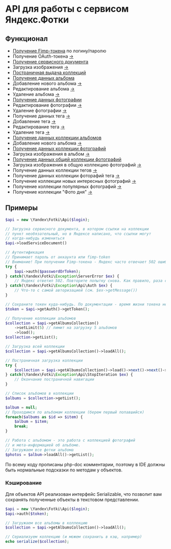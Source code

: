 API для работы с сервисом Яндекс.Фотки
======================================

Функционал
----------
- [Получение Fimp-токена](https://github.com/dmkuznetsov/php-yandex-fotki/wiki/%D0%9F%D0%BE%D0%BB%D1%83%D1%87%D0%B5%D0%BD%D0%B8%D0%B5-Fimp-%D1%82%D0%BE%D0%BA%D0%B5%D0%BD%D0%B0) по логину/паролю
- Получение OAuth-токена [->](http://api.yandex.ru/fotki/doc/overview/oauth-token.xml)
- [Получение сервисного документа](https://github.com/dmkuznetsov/php-yandex-fotki/wiki/%D0%9F%D0%BE%D0%BB%D1%83%D1%87%D0%B5%D0%BD%D0%B8%D0%B5-%D1%81%D0%B5%D1%80%D0%B2%D0%B8%D1%81%D0%BD%D0%BE%D0%B3%D0%BE-%D0%B4%D0%BE%D0%BA%D1%83%D0%BC%D0%B5%D0%BD%D1%82%D0%B0)
- Загрузка изображения [->](http://api.yandex.ru/fotki/doc/concepts/add-photo.xml)
- [Постраничная выдача коллекций](http://api.yandex.ru/fotki/doc/operations-ref/collection-partial-lists.xml)
- [Получение данных альбома](http://api.yandex.ru/fotki/doc/operations-ref/album-get.xml)
- Добавление нового альбома [->](http://api.yandex.ru/fotki/doc/operations-ref/albums-create.xml)
- Редактирование альбома [->](http://api.yandex.ru/fotki/doc/operations-ref/album-edit.xml)
- Удаление альбома [->](http://api.yandex.ru/fotki/doc/operations-ref/album-delete.xml)
- [Получение данных фотографии](http://api.yandex.ru/fotki/doc/operations-ref/photo-get.xml)
- Редактирование фотографии [->](http://api.yandex.ru/fotki/doc/operations-ref/photo-edit.xml)
- Удаление фотографии [->](http://api.yandex.ru/fotki/doc/operations-ref/photo-delete.xml)
- Получение данных тега [->](http://api.yandex.ru/fotki/doc/operations-ref/get-tag.xml)
- Добавление тега [->](http://api.yandex.ru/fotki/doc/operations-ref/add-tag.xml)
- Редактирование тега [->](http://api.yandex.ru/fotki/doc/operations-ref/edit-tag.xml)
- Удаление тега [->](http://api.yandex.ru/fotki/doc/operations-ref/delete-tag.xml)
- [Получение данных коллекции альбомов](http://api.yandex.ru/fotki/doc/operations-ref/albums-collection-get.xml)
- Добавление нового альбома [->](http://api.yandex.ru/fotki/doc/operations-ref/albums-collection-create.xml)
- [Получение данных коллекции фотографий](http://api.yandex.ru/fotki/doc/operations-ref/album-photos-collection-get.xml)
- Загрузка изображения в альбом [->](http://api.yandex.ru/fotki/doc/operations-ref/album-photos-collection-add.xml)
- [Получение данных общей коллекции фотографий](http://api.yandex.ru/fotki/doc/operations-ref/all-photos-collection-get.xml)
- Загрузка изображения в общую коллекцию фотографий [->](http://api.yandex.ru/fotki/doc/operations-ref/all-photos-collection-add.xml)
- Получение данных коллекции тегов [->](http://api.yandex.ru/fotki/doc/operations-ref/tag-collection-get.xml)
- Получение данных коллекции фоторафий тега [->](http://api.yandex.ru/fotki/doc/operations-ref/tag-photos-collection-get.xml)
- Получение коллекции новых интересных фотографий [->](http://api.yandex.ru/fotki/doc/operations-ref/interesting-photos-get.xml)
- Получение коллекции популярных фотографий [->](http://api.yandex.ru/fotki/doc/operations-ref/top-photos-get.xml)
- Получение коллекции "Фото дня" [->](http://api.yandex.ru/fotki/doc/operations-ref/day-photos-get.xml)


Примеры
-------

```php
$api = new \Yandex\Fotki\Api($login);

// Загрузка сервисного документа, в котором ссылки на коллекции
// пункт необязательный, но в Яндексе написано, что ссылки могут
// когда-нибудь измениться
$api->loadServiceDocument()

// Аутентификация
// Принимает пароль от аккаунта или fimp-token
// Внимание! При получении Fimp-токена - Яндекс часто отвечает 502 ошибкой
try {
    $api->auth($passwordOrToken);
} catch(\Yandex\Fotki\Exception\ServerError $ex) {
    // Яндекс ответил 502. Повторите попытку снова. Как правило, раза с 5 удается получить токен
} catch(\Yandex\Fotki\Exception\Api\Auth $ex) {
    // Что-то с самой авторизацией (см. $ex->getMessage())
}

// Сохраните токен куда-нибудь. По документации - время жизни токена неограничено
$token = $api->getAuth()->getToken();

// Получение коллекции альбомов
$collection = $api->getAlbumsCollection()
    ->setLimit(5) // лимит на загрузку 5 альбомов
    ->load();
$collection->getList();

// Загрузка всей коллекции
$collection = $api->getAlbumsCollection()->loadAll();

// Постраничная загрузка коллекции
try {
    $collection = $api->getAlbumsCollection()->load()->next()->next()->next();
} catch(\Yandex\Fotki\Exception\Api\StopIteration $ex) {
    // Окончание постраничной навигации
}

// Список альбомов в коллекции
$albums = $collection->getList();

$album = null;
// Проходимся по альбомам коллекции (берем первый попавшийся)
foreach($albums as $id => $item) {
    $album = $item;
    break;
}

// Работа с альбомом - это работа с коллекцией фотографий
// и мета-информацией об альбоме.
// Загружаем все фотки альбома
$photos = $album->loadAll()->getList();
```

По всему коду прописаны php-doc комментарии, поэтому в IDE должны быть нормальные подсказки по методам у объектов.

### Кэширование

Для объектов API реализован интерфейс Serializable, что позволит вам сохранять полученные объекты в текстовом представлении.

```php
$api = new \Yandex\Fotki\Api($login);
$api->auth($token);

// Загружаем все альбомы в коллекцию
$collection = $api->getAlbumsCollection()->loadAll();

// Сериализуем коллекцию (и можем сохранить в кэш, например)
echo serialize($collection);
```